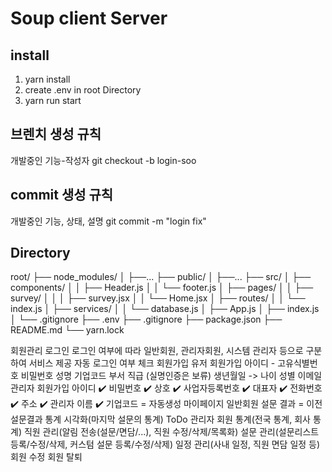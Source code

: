 # Soup client Server

## install
1. yarn install
2. create .env in root Directory
3. yarn run start

## 브렌치 생성 규칙
개발중인 기능-작성자
git checkout -b login-soo 

## commit 생성 규칙
개발중인 기능, 상태, 설명
git commit -m "login fix"

## Directory
root/
├── node_modules/
│   ├──...
├── public/
│   ├──...
├── src/
│   ├── components/
│   │   ├── Header.js
│   │   └── footer.js 
│   ├── pages/
│   │   ├── survey/
│   │   │   ├── survey.jsx
│   │   └── Home.jsx
│   ├── routes/
│   │   └── index.js
│   ├── services/
│   │   └── database.js
│   ├── App.js
│   ├── index.js
│   └── .gitignore
├── .env
├── .gitignore
├── package.json
├── README.md
└── yarn.lock

회원관리
  로그인
    로그인 여부에 따라 일반회원, 관리자회원, 시스템 관리자 등으로 구분하여 서비스 제공
    자동 로그인 여부 체크
  회원가입
    유저 회원가입
      아이디 - 고유식별번호
      비밀번호
      성명
      기업코드
      부서
      직급
      (실명인증은 보류)
      생년월일 -> 나이
      성별
      이메일
    관리자 회원가입
      아이디 ✔️
      비밀번호 ✔️
      상호 ✔️
      사업자등록번호 ✔️
      대표자 ✔️
      전화번호 ✔️
      주소 ✔️
      관리자 이름 ✔️
      기업코드 = 자동생성
  마이페이지
    일반회원
      설문 결과 = 이전 설문결과
      통계 시각화(마지막 설문의 통계)
      ToDo
    관리자 회원
      통계(전국 통계, 회사 통계)
      직원 관리(알림 전송(설문/면담/...), 직원 수정/삭제/목록화)
      설문 관리(설문리스트 등록/수정/삭제, 커스텀 설문 등록/수정/삭제)
      일정 관리(사내 일정, 직원 면담 일정 등)
  회원 수정
  회원 탈퇴
  

